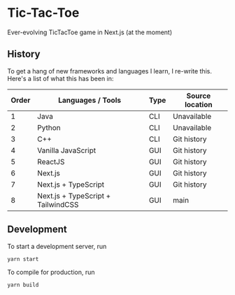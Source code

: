 # Tic-Tac-Toe
Ever-evolving TicTacToe game in Next.js (at the moment)

## History
To get a hang of new frameworks and languages I learn, I re-write this. Here's a list of what this has been in:

| Order | Languages / Tools                  | Type | Source location |
|-------|------------------------------------|------|-----------------|
| 1     | Java                               | CLI  | Unavailable     |
| 2     | Python                             | CLI  | Unavailable     |
| 3     | C++                                | CLI  | Git history     |
| 4     | Vanilla JavaScript                 | GUI  | Git history     |
| 5     | ReactJS                            | GUI  | Git history     |
| 6     | Next.js                            | GUI  | Git history     |
| 7     | Next.js + TypeScript               | GUI  | Git history     |
| 8     | Next.js + TypeScript + TailwindCSS | GUI  | main            |

## Development

To start a development server, run

```js
yarn start
```

To compile for production, run

```js
yarn build
```